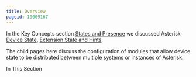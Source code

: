 ```yaml
---
title: Overview
pageid: 19009167
---
```


In the Key Concepts section [States and Presence](/Fundamentals/Key-Concepts/States-and-Presence) we discussed Asterisk [Device State](/Fundamentals/Key-Concepts/States-and-Presence/Device-State), [Extension State and Hints](/Fundamentals/Key-Concepts/States-and-Presence/Extension-State-and-Hints).

The child pages here discuss the configuration of modules that allow device state to be distributed between multiple systems or instances of Asterisk.

In This Section
